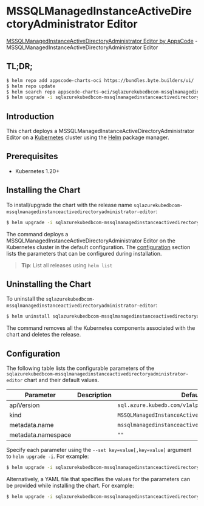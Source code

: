 # MSSQLManagedInstanceActiveDirectoryAdministrator Editor

[MSSQLManagedInstanceActiveDirectoryAdministrator Editor by AppsCode](https://appscode.com) - MSSQLManagedInstanceActiveDirectoryAdministrator Editor

## TL;DR;

```bash
$ helm repo add appscode-charts-oci https://bundles.byte.builders/ui/
$ helm repo update
$ helm search repo appscode-charts-oci/sqlazurekubedbcom-mssqlmanagedinstanceactivedirectoryadministrator-editor --version=v0.11.0
$ helm upgrade -i sqlazurekubedbcom-mssqlmanagedinstanceactivedirectoryadministrator-editor appscode-charts-oci/sqlazurekubedbcom-mssqlmanagedinstanceactivedirectoryadministrator-editor -n default --create-namespace --version=v0.11.0
```

## Introduction

This chart deploys a MSSQLManagedInstanceActiveDirectoryAdministrator Editor on a [Kubernetes](http://kubernetes.io) cluster using the [Helm](https://helm.sh) package manager.

## Prerequisites

- Kubernetes 1.20+

## Installing the Chart

To install/upgrade the chart with the release name `sqlazurekubedbcom-mssqlmanagedinstanceactivedirectoryadministrator-editor`:

```bash
$ helm upgrade -i sqlazurekubedbcom-mssqlmanagedinstanceactivedirectoryadministrator-editor appscode-charts-oci/sqlazurekubedbcom-mssqlmanagedinstanceactivedirectoryadministrator-editor -n default --create-namespace --version=v0.11.0
```

The command deploys a MSSQLManagedInstanceActiveDirectoryAdministrator Editor on the Kubernetes cluster in the default configuration. The [configuration](#configuration) section lists the parameters that can be configured during installation.

> **Tip**: List all releases using `helm list`

## Uninstalling the Chart

To uninstall the `sqlazurekubedbcom-mssqlmanagedinstanceactivedirectoryadministrator-editor`:

```bash
$ helm uninstall sqlazurekubedbcom-mssqlmanagedinstanceactivedirectoryadministrator-editor -n default
```

The command removes all the Kubernetes components associated with the chart and deletes the release.

## Configuration

The following table lists the configurable parameters of the `sqlazurekubedbcom-mssqlmanagedinstanceactivedirectoryadministrator-editor` chart and their default values.

|     Parameter      | Description |                            Default                            |
|--------------------|-------------|---------------------------------------------------------------|
| apiVersion         |             | <code>sql.azure.kubedb.com/v1alpha1</code>                    |
| kind               |             | <code>MSSQLManagedInstanceActiveDirectoryAdministrator</code> |
| metadata.name      |             | <code>mssqlmanagedinstanceactivedirectoryadministrator</code> |
| metadata.namespace |             | <code>""</code>                                               |


Specify each parameter using the `--set key=value[,key=value]` argument to `helm upgrade -i`. For example:

```bash
$ helm upgrade -i sqlazurekubedbcom-mssqlmanagedinstanceactivedirectoryadministrator-editor appscode-charts-oci/sqlazurekubedbcom-mssqlmanagedinstanceactivedirectoryadministrator-editor -n default --create-namespace --version=v0.11.0 --set apiVersion=sql.azure.kubedb.com/v1alpha1
```

Alternatively, a YAML file that specifies the values for the parameters can be provided while
installing the chart. For example:

```bash
$ helm upgrade -i sqlazurekubedbcom-mssqlmanagedinstanceactivedirectoryadministrator-editor appscode-charts-oci/sqlazurekubedbcom-mssqlmanagedinstanceactivedirectoryadministrator-editor -n default --create-namespace --version=v0.11.0 --values values.yaml
```

